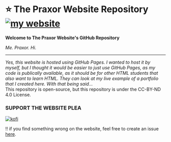 # ⭐ The Praxor Website Repository [![my website](https://img.shields.io/badge/click_to_visit_my_website-6822b3)](https://praxor.wtf)

<b>Welcome to The Praxor Website's GitHub Repository</b>

*Me.*
*Praxor.*
*Hi.*

<hr>

*Yes, this website is hosted using GitHub Pages. I wanted to host it by myself, but I thought it would be easier to just use GitHub Pages, as my code is publically available, as it should be for other HTML students that also want to learn HTML. They can look at my live example of a portfolio that I created here. With that being said...*<br>
This repository is open-source, but this repository is under the CC-BY-ND 4.0 License.

### SUPPORT THE WEBSITE PLEA
[![kofi](https://img.shields.io/badge/kofi-%23F16061.svg?&style=for-the-badge&logo=ko-fi&logoColor=white)](https://ko-fi.com/praxor)

!! if you find something wrong on the website, feel free to create an issue [here](https://github.com/praxor/m-website/issues).

